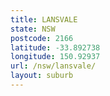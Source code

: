 ```yaml
---
title: LANSVALE
state: NSW
postcode: 2166
latitude: -33.892738
longitude: 150.92937
url: /nsw/lansvale/
layout: suburb
---
```

